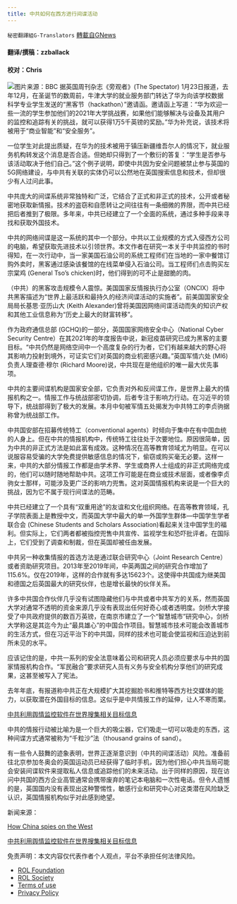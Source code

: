 ```yaml
---
title: 中共如何在西方进行间谍活动
---
```

`秘密翻譯組G-Translators` [轉載自GNews](https://gnews.org/zh-hans/1902631/)

#### 翻译/撰稿：zzballack

#### 校对：Chris
![](https://assets.gnews.org/wp-content/uploads/2022/01/图片2-4.jpg)图片来源：BBC
据英国周刊杂志《旁观者》(The Spectator) 1月23日报道，去年12月，在圣诞节的数周前，牛津大学的就业服务部门转达了华为向该学校数据科学专业学生发送的“黑客节（hackathon）”邀请函。邀请函上写道：“华为欢迎一些一流的学生参加他们的2021年大学挑战赛，如果他们能够解决与设备及其用户的监控和追踪有关的挑战，就可以获得1万5千英镑的奖励。”华为补充说，该技术将被用于“商业智能”和“安全服务”。

一位学生对此提出质疑，在华为的技术被用于镇压新疆维吾尔人的情况下，就业服务机构转发这个消息是否合适。但她却只得到了一个敷衍的答复：“学生是否参与该活动取决于他们自己。”这个例子说明，即使中共因为安全问题被禁止参与英国的5G网络建设，与中共有关联的实体仍可以公然地在英国搜索信息和技术，但却很少有人过问此事。

中共庞大的间谍系统非常独特和广泛，它结合了正式和非正式的技术，公开或者秘密地获取新情报。技术的盗窃和自愿转让之间往往有一条细微的界限，而中共已经把后者推到了极限。多年来，中共已经建立了一个全面的系统，通过多种手段来寻找和获取外国技术。

中共的网络间谍是这一系统的其中一个部分。中共以工业规模的方式入侵西方公司的电脑，希望获取先进技术以引领世界。本文作者在研究一本关于中共监控的书时得知，在一次行动中，当一家美国石油公司的系统工程师们在当地的一家中餐馆订购外卖时，黑客通过感染该餐馆的在线菜单侵入石油公司。当工程师们点击购买左宗棠鸡 (General Tso’s chicken)时，他们得到的可不止是甜脆的肉。

（中共）的黑客攻击规模令人震惊。美国国家反情报执行办公室（ONCIX）将中共黑客描述为“世界上最活跃和最持久的经济间谍活动的实施者”。前美国国家安全局局长基思·亚历山大 (Keith Alexander)曾将美国因网络间谍活动而失的知识产权和其他工业信息称为“历史上最大的财富转移”。

作为政府通信总部 (GCHQ)的一部分，英国国家网络安全中心（National Cyber Security Centre）在其2021年的年度报告中说，新冠疫苗研究已成为黑客的主要目标。“中共仍然是网络空间中一个高度复杂的行为者，它们有越来越大的野心将其影响力投射到境外，可证实它们对英国的商业机密感兴趣。”英国军情六处 (MI6) 负责人理查德·穆尔 (Richard Moore)说，中共现在是他组织的唯一最大优先事项。

中共的主要间谍机构是国家安全部，它负责对外和反间谍工作，是世界上最大的情报机构之一。情报工作与统战部密切协调，后者专注于影响力行动。在习近平的领导下，统战部得到了极大的发展。本月中旬被军情五处揭发为中共特工的李贞驹据称曾为统战部工作。

中共国安部在招募传统特工（conventional agents）时倾向于集中在有中国血统的人身上。但在中共的情报机构中，传统特工往往处于次要地位。原因很简单，因为中共的非正式方法是如此富有成效。这种情况在高等教育领域尤为明显。在可以说服容易受骗的大学免费提供敏感信息的情况下，偷窃或购买毫无必要。这样一来，中共的大部分情报工作都是由学术界、学生或商界人士组成的非正式网络完成的，他们可以随时随地帮助中共。这项工作可能是在商业或技术层面，或者像李贞驹女士那样，可能涉及更广泛的影响力兜售。这对英国情报机构来说是一个巨大的挑战，因为它不属于现行间谍法的范畴。

中共已经建立了一个具有“双重用途”的友谊和文化组织网络。在高等教育领域，孔子学院表面上是教授中文，而英国大学中最大的单一外国学生群体—中国学生学者联合会 (Chinese Students and Scholars Association)看起来关注中国学生的福利。但实际上，它们两者都被指控兜售中共宣传、监视学生和恐吓批评者。在国际上，它们受到了调查和制裁，但在英国却被任由发展。

中共另一种收集情报的首选方法是通过联合研究中心（Joint Research Centre）或者资助研究项目。2013年至2019年间，中英两国之间的研究合作增加了115.6%。仅在2019年，这样的合作就有多达15623个。这使得中共国成为继美国和德国之后英国最大的研究伙伴，也是增长最快的伙伴关系。

许多中共国合作伙伴几乎没有试图隐藏他们与中共或者中共军方的关系，然而英国大学对通常不透明的资金来源几乎没有表现出任何好奇心或者透明度。剑桥大学接受了中共政府提供的数百万英镑，在南京市建立了一个“智慧城市”研究中心，剑桥大学称这是其迄今为止“最具雄心”的中国合作项目。智慧城市技术可能会改善城市的生活方式，但在习近平治下的中共国，同样的技术也可能会使监视和压迫达到前所未见的水平。

应该记住的是，中共一系列的安全法意味着公司和研究人员必须应要求与中共的国家情报机构合作。“军民融合”要求研究人员有义务与安全机构分享他们的研究成果，这甚至被写入了宪法。

去年年底，有报道称中共正在大规模扩大其挖掘脸书和推特等西方社交媒体的能力，以获取潜在外国目标的信息。这似乎是中共情报工作的延伸，让人不寒而栗。

[中共利用舆情监控软件在世界搜集相关目标信息](https://gnews.org/zh-hans/1810728/)

中共的情报行动被比喻为是一个巨大的吸尘器，它们吸走一切可以吸走的东西，这种间谍方式通常被称为“千粒沙”法（thousand grains of sand）。

有一些令人鼓舞的迹象表明，世界正逐渐意识到（中共的间谍活动）风险。准备前往北京参加冬奥会的英国运动员已经获得了临时手机，因为他们担心中共当局可能会安装间谍软件来提取私人信息或追踪他们的未来活动。出于同样的原因，现在访问中共国的西方企业高管通常会携带废弃的笔记本电脑和一次性电话。但令人遗憾的是，英国国内没有表现出这种警惕性，敏感行业和研究中心对这类潜在风险缺乏认识，英国情报机构似乎对此感到绝望。

新闻来源：

[How China spies on the West](https://www.spectator.co.uk/article/how-china-spies-on-the-west)

[中共利用舆情监控软件在世界搜集相关目标信息](https://gnews.org/zh-hans/1810728/)

 

免责声明：本文内容仅代表作者个人观点，平台不承担任何法律风险。

- [ROL Foundation](https://rolfoundation.org/)
- [ROL Society](https://rolsociety.org/)
- [Terms of use](https://gnews.org/terms-of-use-3/)
- [Privacy Policy](https://gnews.org/privacy-policy/)
